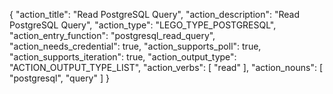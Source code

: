{
"action_title": "Read PostgreSQL Query",
"action_description": "Read PostgreSQL Query",
"action_type": "LEGO_TYPE_POSTGRESQL",
"action_entry_function": "postgresql_read_query",
"action_needs_credential": true,
"action_supports_poll": true,
"action_supports_iteration": true,
"action_output_type": "ACTION_OUTPUT_TYPE_LIST",
"action_verbs": [
"read"
],
"action_nouns": [
"postgresql",
"query"
]
}
